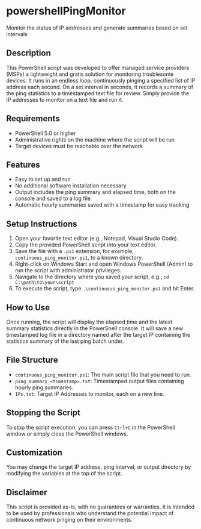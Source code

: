 # powershellPingMonitor
Monitor the status of IP addresses and generate summaries based on set intervals

## Description
This PowerShell script was developed to offer managed service providers (MSPs) a lightweight and gratis solution for monitoring troublesome devices. It runs in an endless loop, continuously pinging a specified list of IP address each second. On a set interval in seconds, it records a summary of the ping statistics to a timestamped text file for review. Simply provide the IP addresses to monitor on a text file and run it.

## Requirements
- PowerShell 5.0 or higher
- Administrative rights on the machine where the script will be run
- Target devices must be reachable over the network

## Features
- Easy to set up and run
- No additional software installation necessary
- Output includes the ping summary and elapsed time, both on the console and saved to a log file
- Automatic hourly summaries saved with a timestamp for easy tracking

## Setup Instructions
1. Open your favorite text editor (e.g., Notepad, Visual Studio Code).
2. Copy the provided PowerShell script into your text editor.
3. Save the file with a `.ps1` extension, for example, `continuous_ping_monitor.ps1`, to a known directory.
4. Right-click on Windows Start and open Windows PowerShell (Admin) to run the script with administrator privileges.
5. Navigate to the directory where you saved your script, e.g., `cd C:\path\to\your\script`
6. To execute the script, type `.\continuous_ping_monitor.ps1` and hit Enter.

## How to Use
Once running, the script will display the elapsed time and the latest summary statistics directly in the PowerShell console. It will save a new timestamped log file in a directory named after the target IP containing the statistics summary of the last ping batch under.

## File Structure
- `continuous_ping_monitor.ps1`: The main script file that you need to run.
- `ping_summary_<timestamp>.txt`: Timestamped output files containing hourly ping summaries.
- `IPs.txt`: Target IP Addresses to monitor, each on a new line.


## Stopping the Script
To stop the script execution, you can press `Ctrl+C` in the PowerShell window or simply close the PowerShell windows.

## Customization
You may change the target IP address, ping interval, or output directory by modifying the variables at the top of the script.

## Disclaimer
This script is provided as-is, with no guarantees or warranties. It is intended to be used by professionals who understand the potential impact of continuous network pinging on their environments.
